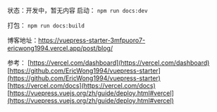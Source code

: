 状态：开发中，暂无内容
启动：
`npm run docs:dev`

打包：
`npm run docs:build`

博客地址：https://vuepress-starter-3mfpuoro7-ericwong1994.vercel.app/post/blog/



参考：
[https://vercel.com/dashboard](https://vercel.com/dashboard)
[https://github.com/EricWong1994/vuepress-starter](https://github.com/EricWong1994/vuepress-starter)
[https://vercel.com/docs](https://vercel.com/docs)
[https://vuepress.vuejs.org/zh/guide/deploy.html#vercel](https://vuepress.vuejs.org/zh/guide/deploy.html#vercel)
